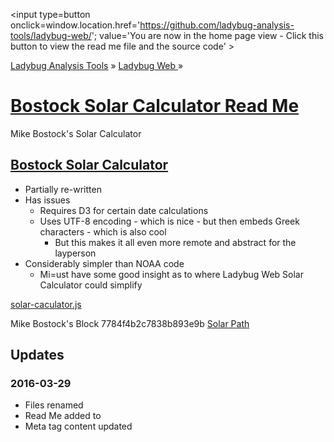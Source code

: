 ﻿<span style=display:none; >[You are now in a GitHub source code view - click this link to view the home page]( http://ladybug-analysis-tools.github.io/ladybug-web/ "View file as a web page." ) </span>
<input type=button onclick=window.location.href='https://github.com/ladybug-analysis-tools/ladybug-web/'; 
value='You are now in the home page view - Click this button to view the read me file and the source code' >

[Ladybug Analysis Tools]( http://ladybug-analysis-tools.github.io/ ) » [Ladybug Web ]( http://ladybug-analysis-tools.github.io/ladybug-web/ ) »


[Bostock Solar Calculator Read Me]( #bostock-sandbox/readme.md )
===

Mike Bostock's Solar Calculator

## [Bostock Solar Calculator]( bostock-solar-calculator-r3.html )

* Partially re-written
* Has issues
	* Requires D3 for certain date calculations
	* Uses UTF-8 encoding - which is nice - but then embeds Greek characters - which is also cool 
		* But this makes it all even more remote and abstract for the layperson
* Considerably simpler than NOAA code
	* Mi=ust have some good insight as to where Ladybug Web Solar Calculator could simplify


[solar-caculator.js]( https://gist.githubusercontent.com/mbostock/7784f4b2c7838b893e9b/raw/01ec896bf379c960c4cdb27150986ae5dffd4905/solar-calculator.js )

Mike Bostock's Block 7784f4b2c7838b893e9b [Solar Path]( http://bl.ocks.org/mbostock/7784f4b2c7838b893e9b#solar-calculator.js ) 


## Updates

### 2016-03-29

* Files renamed
* Read Me added to
* Meta tag content updated
